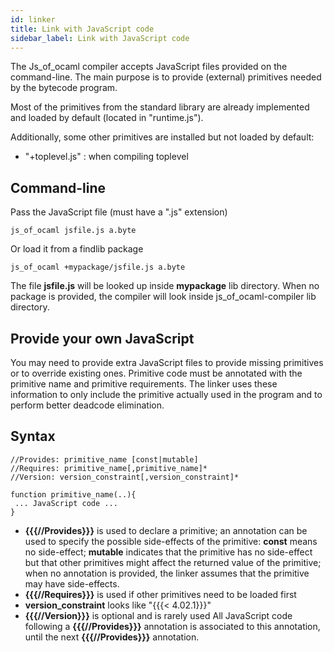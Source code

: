 ```yaml
---
id: linker
title: Link with JavaScript code
sidebar_label: Link with JavaScript code
---
```



The Js_of_ocaml compiler accepts JavaScript files provided on the command-line.
The main purpose is to provide (external) primitives needed by the bytecode program.

Most of the primitives from the standard library are already implemented and loaded by default (located in "runtime.js").

Additionally, some other primitives are installed but not loaded by default:
 * "+toplevel.js" : when compiling toplevel

## Command-line
Pass the JavaScript file (must have a ".js" extension)
```shell
js_of_ocaml jsfile.js a.byte
```

Or load it from a findlib package
```shell
js_of_ocaml +mypackage/jsfile.js a.byte
```

The file **jsfile.js** will be looked up inside **mypackage** lib directory.
When no package is provided, the compiler will look inside js_of_ocaml-compiler lib directory.

## Provide your own JavaScript
You may need to provide extra JavaScript files to provide missing primitives or to override existing ones.
Primitive code must be annotated with the primitive name and primitive requirements.
The linker uses these information to only include the primitive actually used in the program and to perform better deadcode elimination.

## Syntax
```
//Provides: primitive_name [const|mutable]
//Requires: primitive_name[,primitive_name]*
//Version: version_constraint[,version_constraint]*

function primitive_name(..){
 ... JavaScript code ...
}
```
 * **{{{//Provides}}}** is used to declare a primitive; an annotation
   can be used to specify the possible side-effects of the primitive:
   **const** means no side-effect; **mutable** indicates that the
   primitive has no side-effect but that other primitives might affect
   the returned value of the primitive; when no annotation is provided,
   the linker assumes that the primitive may have side-effects.
 * **{{{//Requires}}}** is used if other primitives need to be loaded first
 * **version_constraint** looks like "{{{< 4.02.1}}}"
 * **{{{//Version}}}** is optional and is rarely used
All JavaScript code following a **{{{//Provides}}}** annotation is associated to this annotation, until the next **{{{//Provides}}}** annotation.

